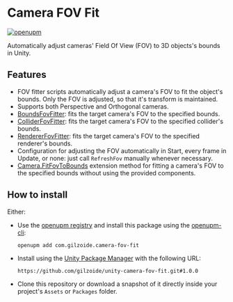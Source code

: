 # Camera FOV Fit
[![openupm](https://img.shields.io/npm/v/com.gilzoide.camera-fov-fit?label=openupm&registry_uri=https://package.openupm.com)](https://openupm.com/packages/com.gilzoide.camera-fov-fit/)

Automatically adjust cameras' Field Of View (FOV) to 3D objects's bounds in Unity.


## Features
- FOV fitter scripts automatically adjust a camera's FOV to fit the object's bounds.
  Only the FOV is adjusted, so that it's transform is maintained.
- Supports both Perspective and Orthogonal cameras.
- [BoundsFovFitter](Runtime/BoundsFovFitter.cs): fits the target camera's FOV to the specified bounds.
- [ColliderFovFitter](Runtime/ColliderFovFitter.cs): fits the target camera's FOV to the specified collider's bounds.
- [RendererFovFitter](Runtime/RendererFovFitter.cs): fits the target camera's FOV to the specified renderer's bounds.
- Configuration for adjusting the FOV automatically in Start, every frame in Update, or none: just call `RefreshFov` manually whenever necessary.
- [Camera.FitFovToBounds](Runtime/FovFitMath.cs) extension method for fitting a camera's FOV to the specified bounds without using the provided components.


## How to install
Either:
- Use the [openupm registry](https://openupm.com/) and install this package using the [openupm-cli](https://github.com/openupm/openupm-cli):
  ```
  openupm add com.gilzoide.camera-fov-fit
  ```
- Install using the [Unity Package Manager](https://docs.unity3d.com/Manual/upm-ui-giturl.html) with the following URL:
  ```
  https://github.com/gilzoide/unity-camera-fov-fit.git#1.0.0
  ```
- Clone this repository or download a snapshot of it directly inside your project's `Assets` or `Packages` folder.
